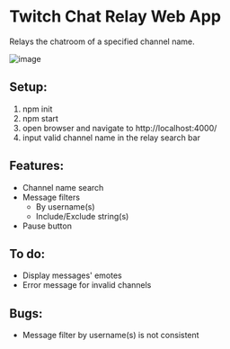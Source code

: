 # Twitch Chat Relay Web App

Relays the chatroom of a specified channel name.

![image](https://user-images.githubusercontent.com/53848567/142985784-59027b47-9808-4fc1-9b8e-b6d85c9f9393.png)

## Setup:
1. npm init
2. npm start
3. open browser and navigate to http://localhost:4000/
4. input valid channel name in the relay search bar

## Features:
- Channel name search
- Message filters
    - By username(s)
    - Include/Exclude string(s)
- Pause button

## To do:  
- Display messages' emotes
- Error message for invalid channels

## Bugs:
- Message filter by username(s) is not consistent
